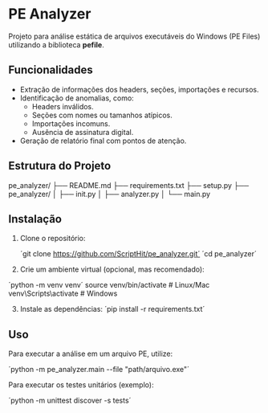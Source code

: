 # PE Analyzer

Projeto para análise estática de arquivos executáveis do Windows (PE Files) utilizando a biblioteca **pefile**.

## Funcionalidades

- Extração de informações dos headers, seções, importações e recursos.
- Identificação de anomalias, como:
  - Headers inválidos.
  - Seções com nomes ou tamanhos atípicos.
  - Importações incomuns.
  - Ausência de assinatura digital.
- Geração de relatório final com pontos de atenção.

## Estrutura do Projeto
pe_analyzer/ 
├── README.md
├── requirements.txt
├── setup.py
    ├── pe_analyzer/
    │ ├── init.py 
    │ ├── analyzer.py 
    │ └── main.py 

## Instalação

1. Clone o repositório:

   ´git clone https://github.com/ScriptHit/pe_analyzer.git´
   ´cd pe_analyzer´

2. Crie um ambiente virtual (opcional, mas recomendado):


´python -m venv venv´
source venv/bin/activate   # Linux/Mac
venv\Scripts\activate      # Windows


3. Instale as dependências:
´pip install -r requirements.txt´

## Uso
Para executar a análise em um arquivo PE, utilize:

´python -m pe_analyzer.main --file "path/arquivo.exe"´


Para executar os testes unitários (exemplo):

´python -m unittest discover -s tests´